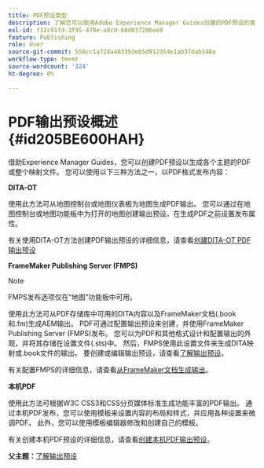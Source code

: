 ```yaml
---
title: PDF预设类型
description: 了解您可以使用Adobe Experience Manager Guides创建的PDF预设的类型。
exl-id: f12c91fd-3f95-478e-a9cd-68d037206ee8
feature: Publishing
role: User
source-git-commit: 558cc1a724a483353eb5d912354e1ab37dab348a
workflow-type: tm+mt
source-wordcount: '324'
ht-degree: 0%

---
```


# PDF输出预设概述 {#id205BE600HAH}

借助Experience Manager Guides，您可以创建PDF预设以生成各个主题的PDF或整个映射文件。 您可以使用以下三种方法之一，以PDF格式发布内容：

**DITA-OT**

使用此方法可从地图控制台或地图仪表板为地图生成PDF输出。 您可以通过在地图控制台或地图功能板中为打开的地图创建输出预设，在生成PDF之前设置发布属性。

有关使用DITA-OT方法创建PDF输出预设的详细信息，请查看[创建DITA-OT PDF输出预设](./generate-output-pdf-dita-ot.md)

**FrameMaker Publishing Server (FMPS)**

>[!NOTE]
>
> FMPS发布选项仅在“地图”功能板中可用。

使用此方法可从PDF存储库中可用的DITA内容以及FrameMaker文档(.book和.fm)生成AEM输出。 PDF可通过配置输出预设来创建，并使用FrameMaker Publishing Server (FMPS)发布。 您可以为PDF和其他格式设计和配置输出的外观，并将其存储在设置文件(.sts)中。 然后，FMPS使用此设置文件来生成DITA映射或.book文件的输出。 要创建或编辑输出预设，请查看[了解输出预设](../user-guide/generate-output-understand-presets.md)。

有关配置FMPS的详细信息，请查看[从FrameMaker文档生成输出](../user-guide/fm-output-generatation.md)。

**本机PDF**

使用此方法可根据W3C CSS3和CSS分页媒体标准生成功能丰富的PDF输出。 通过本机PDF发布，您可以使用模板来设置内容的布局和样式，并应用各种设置来微调PDF。 此外，您可以使用模板编辑器修改和创建自己的模板。

有关创建本机PDF预设的详细信息，请查看[创建本机PDF输出预设](../web-editor/native-pdf-web-editor.md)。





**父主题：**[&#x200B;了解输出预设](generate-output-understand-presets.md)
